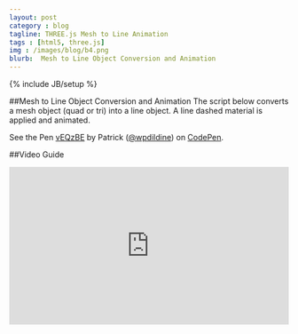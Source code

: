 ```yaml
---
layout: post
category : blog
tagline: THREE.js Mesh to Line Animation
tags : [html5, three.js]
img : /images/blog/b4.png
blurb:  Mesh to Line Object Conversion and Animation
---
```

{% include JB/setup %}

##Mesh to Line Object Conversion and Animation
The script below converts a mesh object (quad or tri) into a line object.  A line dashed material is applied and animated.

<p data-height="568" data-theme-id="0" data-slug-hash="vEQzBE" data-default-tab="result" data-user="wpdildine" class='codepen'>See the Pen <a href='http://codepen.io/wpdildine/pen/vEQzBE/'>vEQzBE</a> by Patrick (<a href='http://codepen.io/wpdildine'>@wpdildine</a>) on <a href='http://codepen.io'>CodePen</a>.</p>
<script async src="//assets.codepen.io/assets/embed/ei.js"></script>

##Video Guide
<style>.embed-container { position: relative; padding-bottom: 56.25%; height: 0; overflow: hidden; max-width: 100%; } .embed-container iframe, .embed-container object, .embed-container embed { position: absolute; top: 0; left: 0; width: 100%; height: 100%; }</style><div class='embed-container'><iframe src='http://www.youtube.com/embed/EtZlpNjCc4A' frameborder='0' allowfullscreen></iframe></div>